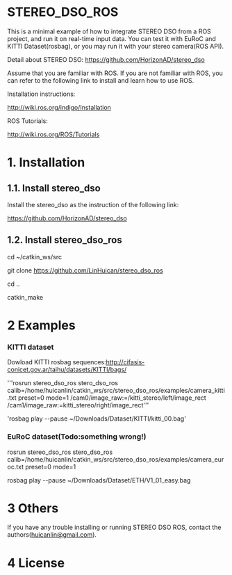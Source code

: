 # STEREO_DSO_ROS

This is a minimal example of how to integrate STEREO DSO from a ROS project, and run it on real-time input data. You can test it with EuRoC and KITTI Dataset(rosbag), or you may run it with your stereo camera(ROS API).

Detail about STEREO DSO: https://github.com/HorizonAD/stereo_dso

Assume that you are familiar with ROS. If you are not familiar with ROS, you can refer to the following link to install and learn how to use ROS.

Installation instructions:

http://wiki.ros.org/indigo/Installation

ROS Tutorials:

http://wiki.ros.org/ROS/Tutorials


# 1. Installation

## 1.1. Install stereo_dso

Install the stereo_dso as the instruction of the following link:

https://github.com/HorizonAD/stereo_dso

## 1.2. Install stereo_dso_ros


cd ~/catkin_ws/src

git clone https://github.com/LinHuican/stereo_dso_ros

cd ..

catkin_make

# 2 Examples

### KITTI dataset
Dowload KITTI rosbag sequences:http://cifasis-conicet.gov.ar/taihu/datasets/KITTI/bags/

'''rosrun stereo_dso_ros stero_dso_ros calib=/home/huicanlin/catkin_ws/src/stereo_dso_ros/examples/camera_kitti.txt preset=0 mode=1 /cam0/image_raw:=/kitti_stereo/left/image_rect /cam1/image_raw:=kitti_stereo/right/image_rect'''

'rosbag play --pause ~/Downloads/Dataset/KITTI/kitti_00.bag'


### EuRoC dataset(Todo:something wrong!)

rosrun stereo_dso_ros stero_dso_ros calib=/home/huicanlin/catkin_ws/src/stereo_dso_ros/examples/camera_euroc.txt preset=0 mode=1

rosbag play --pause ~/Downloads/Dataset/ETH/V1_01_easy.bag

# 3 Others

If you have any trouble installing or running STEREO DSO ROS, contact the authors(huicanlin@gmail.com).

# 4 License

